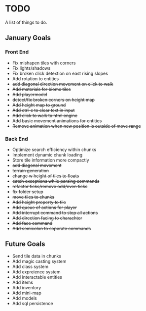 # TODO
A list of things to do.

## January Goals
### Front End
* Fix mishapen tiles with corners
* Fix lights/shadows
* Fix broken click detextion on east rising slopes
* Add rotation to entities
* ~~add diagonal direction movement on click to walk~~
* ~~Add materials for biome tiles~~
* ~~Add playermodel~~
* ~~detect/fix broken corners on height map~~
* ~~Add height map to ground~~
* ~~Add ctrl-c to clear text in input~~
* ~~Add click to walk to html engine~~
* ~~Add basic movement animations for entities~~
* ~~Remove animation when new position is outside of move range~~

### Back End
* Optimize search efficiency within chunks
* Implement dynamic chunk loading
* Store tile information more compactly
* ~~add diagonal movement~~
* ~~terrain generation~~
* ~~change w height of tiles to floats~~
* ~~catch exceptions while parsing commands~~
* ~~refactor ticks/remove odd/even ticks~~
* ~~fix folder setup~~
* ~~move tiles to chunks~~
* ~~Add height property to tile~~
* ~~Add queue of actions for player~~
* ~~Add interrupt command to stop all actions~~
* ~~Add direction facing to charachter~~
* ~~Add face command~~
* ~~Add semicolon to seperate commands~~

## Future Goals
* Send tile data in chunks
* Add magic casting system
* Add class system
* Add expreience system
* Add interactable entities
* Add items
* Add inventory
* Add mini-map
* Add models
* Add sql persistence
